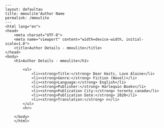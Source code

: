 
    ---
    layout: defaultau
    title: mmoulite'Author Name 
    permalink: /mmoulite
    ---
    <html lang="en">
    <head>
        <meta charset="UTF-8">
        <meta name="viewport" content="width=device-width, initial-scale=1.0">
        <title>Author Details - mmoulite</title>
    </head>
    <body>
        <h1>Author Details - mmoulite</h1>
        
            <ul>
                <li><strong>Title:</strong> Dear Haiti, Love Alaine</li>
                <li><strong>Genre:</strong> Fiction (Novel)</li>
                <li><strong>Language:</strong> English</li>
                <li><strong>Publisher:</strong> Harlequin Books</li>
                <li><strong>Publication City:</strong> toronto_canada</li>
                <li><strong>Publication Date:</strong> 2020</li>
                <li><strong>Translation:</strong> n</li>
            </ul>
            <hr>
            
        </body>
        </html>
        